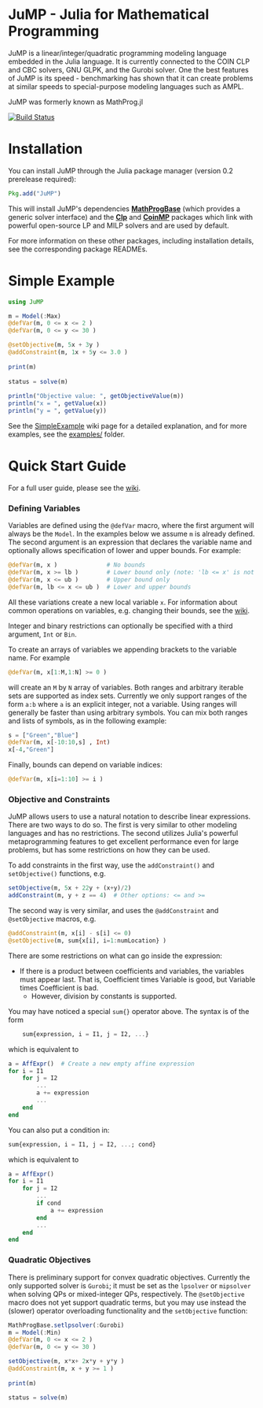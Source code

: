 JuMP - Julia for Mathematical Programming
=========================================

JuMP is a linear/integer/quadratic programming modeling language
embedded in the Julia language. It is currently connected to the COIN CLP and
CBC solvers, GNU GLPK, and the Gurobi solver. One the best features of JuMP
is its speed - benchmarking has shown that it can create problems at similar
speeds to special-purpose modeling languages such as AMPL.

JuMP was formerly known as MathProg.jl

[![Build Status](https://travis-ci.org/IainNZ/JuMP.jl.png)](https://travis-ci.org/IainNZ/JuMP.jl)

# Installation

You can install JuMP through the Julia package manager (version 0.2 prerelease required):

```jl
Pkg.add("JuMP")
```

This will install JuMP's dependencies **[MathProgBase]** (which provides
a generic solver interface) and the **[Clp]** and **[CoinMP]** packages which
link with powerful open-source LP and MILP solvers and are used by default.

For more information on these other packages, including installation details, 
see the corresponding package READMEs.

[MathProgBase]: https://github.com/mlubin/MathProgBase.jl
[Clp]: https://github.com/mlubin/Clp.jl
[CoinMP]: https://github.com/mlubin/CoinMP.jl

# Simple Example

```jl
using JuMP

m = Model(:Max)
@defVar(m, 0 <= x <= 2 )
@defVar(m, 0 <= y <= 30 )

@setObjective(m, 5x + 3y )
@addConstraint(m, 1x + 5y <= 3.0 )
    
print(m)
    
status = solve(m)
    
println("Objective value: ", getObjectiveValue(m))
println("x = ", getValue(x))
println("y = ", getValue(y))
```

See the [SimpleExample] wiki page for a detailed explanation, and for 
more examples, see the [examples/] folder.

[SimpleExample]: https://github.com/IainNZ/JuMP.jl/wiki/Simple-Example
[examples/]: https://github.com/IainNZ/JuMP.jl/tree/master/examples

# Quick Start Guide

For a full user guide, please see the [wiki](https://github.com/IainNZ/JuMP.jl/wiki).

### Defining Variables

Variables are defined using the ``@defVar`` macro, where the first argument
will always be the ``Model``. In the examples below we assume ``m`` is already
defined. The second argument is an expression that declares the variable name
and optionally allows specification of lower and upper bounds. For example:

```jl
@defVar(m, x )              # No bounds
@defVar(m, x >= lb )        # Lower bound only (note: 'lb <= x' is not valid)
@defVar(m, x <= ub )        # Upper bound only
@defVar(m, lb <= x <= ub )  # Lower and upper bounds
```

All these variations create a new local variable ``x``. For information about
common operations on variables, e.g. changing their bounds, see the
[wiki](https://github.com/IainNZ/JuMP.jl/wiki/Variables).

Integer and binary restrictions can optionally be specified with a third 
argument, ``Int`` or ``Bin``.

To create an arrays of variables we appending brackets to the variable name.
For example

```jl
@defVar(m, x[1:M,1:N] >= 0 )
```

will create an ``M`` by ``N`` array of variables. Both ranges and arbitrary
iterable sets are supported as index sets. Currently we only support ranges
of the form ``a:b`` where ``a`` is an explicit integer, not a variable. 
Using ranges will generally be faster than using arbitrary symbols. You can
mix both ranges and lists of symbols, as in the following example:

```jl
s = ["Green","Blue"]
@defVar(m, x[-10:10,s] , Int)
x[-4,"Green"]
```

Finally, bounds can depend on variable indices:
```jl
@defVar(m, x[i=1:10] >= i )
```

### Objective and Constraints

JuMP allows users to use a natural notation to describe linear expressions.
There are two ways to do so. The first is very similar to other modeling
languages and has no restrictions. The second utilizes Julia's powerful
metaprogramming features to get excellent performance even for large problems,
but has some restrictions on how they can be used.

To add constraints in the first way, use the ``addConstraint()`` and ``setObjective()``
functions, e.g.

```jl
setObjective(m, 5x + 22y + (x+y)/2)
addConstraint(m, y + z == 4)  # Other options: <= and >=
```

The second way is very similar, and uses the ``@addConstraint`` and ``@setObjective``
macros, e.g.

```jl
@addConstraint(m, x[i] - s[i] <= 0)  
@setObjective(m, sum{x[i], i=1:numLocation} )
```
    
There are some restrictions on what can go inside the expression:
 * If there is a product between coefficients and variables, the variables
   must appear last. That is, Coefficient times Variable is good, but 
   Variable times Coefficient is bad.
   * However, division by constants is supported.

You may have noticed a special ``sum{}`` operator above. The syntax is of the 
form
```jl	
	sum{expression, i = I1, j = I2, ...}
```
which is equivalent to
```jl
a = AffExpr()  # Create a new empty affine expression
for i = I1
    for j = I2
        ...
        a += expression
        ...
    end
end
```

You can also put a condition in:
```jl
sum{expression, i = I1, j = I2, ...; cond} 
```
which is equivalent to

```jl
a = AffExpr()
for i = I1
    for j = I2
        ...
        if cond
            a += expression
        end
        ...
    end
end
```

### Quadratic Objectives ###

There is preliminary support for convex quadratic objectives. Currently the
only supported solver is ``Gurobi``; it must be set as the ``lpsolver`` or 
``mipsolver`` when solving QPs or mixed-integer QPs, respectively. The 
``@setObjective`` macro does not yet support quadratic terms, but you may
use instead the (slower) operator overloading functionality and the 
``setObjective`` function:

```jl
MathProgBase.setlpsolver(:Gurobi)
m = Model(:Min)
@defVar(m, 0 <= x <= 2 )
@defVar(m, 0 <= y <= 30 )

setObjective(m, x*x+ 2x*y + y*y )
@addConstraint(m, x + y >= 1 )
  
print(m)

status = solve(m)
```
